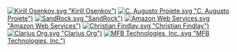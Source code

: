 [![Kirill Osenkov](https://github.com/devlooped/sponsors/raw/main/.github/avatars/KirillOsenkov).svg "Kirill Osenkov")](https://github.com/KirillOsenkov)
[![C. Augusto Proiete](https://github.com/devlooped/sponsors/raw/main/.github/avatars/augustoproiete).svg "C. Augusto Proiete")](https://github.com/augustoproiete)
[![SandRock](https://github.com/devlooped/sponsors/raw/main/.github/avatars/sandrock).svg "SandRock")](https://github.com/sandrock)
[![Amazon Web Services](https://github.com/devlooped/sponsors/raw/main/.github/avatars/aws).svg "Amazon Web Services")](https://github.com/aws)
[![Christian Findlay](https://github.com/devlooped/sponsors/raw/main/.github/avatars/MelbourneDeveloper).svg "Christian Findlay")](https://github.com/MelbourneDeveloper)
[![Clarius Org](https://github.com/devlooped/sponsors/raw/main/.github/avatars/clarius).svg "Clarius Org")](https://github.com/clarius)
[![MFB Technologies, Inc.](https://github.com/devlooped/sponsors/raw/main/.github/avatars/MFB-Technologies-Inc).svg "MFB Technologies, Inc.")](https://github.com/MFB-Technologies-Inc)

